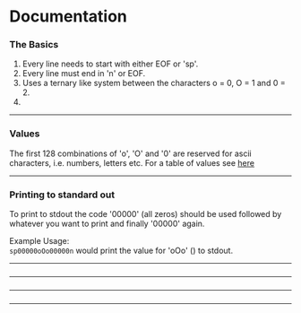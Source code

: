 # Documentation

### The Basics
1. Every line needs to start with either EOF or 'sp'.
2. Every line must end in 'n' or EOF.
3. Uses a ternary like system between the characters o = 0, O = 1 and 0 = 2.
4. 

---

### Values
The first 128 combinations of 'o', 'O' and '0' are reserved for ascii characters, i.e. numbers, letters etc. For a table of values see [here](./VALUES.md)

---

### Printing to standard out
To print to stdout the code '00000' (all zeros) should be used followed by whatever you want to print and finally '00000' again.

Example Usage:   
```sp00000oOo00000n``` would print the value for 'oOo' (<value>) to stdout.

---

### 


---

### 


---

### 


---
